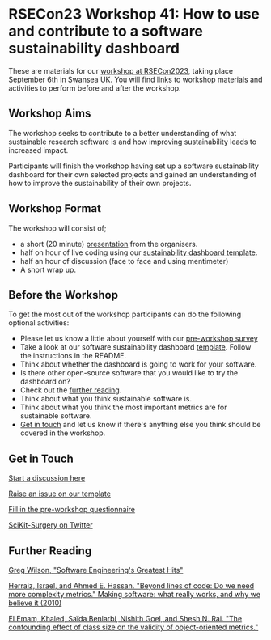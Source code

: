 # RSECon23 Workshop 41: How to use and contribute to a software sustainability dashboard
These are materials for our [workshop at RSECon2023](https://virtual.oxfordabstracts.com/#/event/4430/submission/41), taking place September 6th in Swansea UK. You will find links to workshop materials and activities to perform before and after the workshop. 

## Workshop Aims
The workshop seeks to contribute to a better understanding of what sustainable research software is and how improving sustainability leads to increased impact. 

Participants will finish the workshop having set up a software sustainability dashboard for their own selected projects and gained an understanding of how to improve the sustainability of their own projects. 

## Workshop Format
The workshop will consist of;
* a short (20 minute) [presentation](https://docs.google.com/presentation/d/1-su-f5TJVs3DY157Ya3NA1YMdavd42wMsfij3cNzZIY/edit#slide=id.g2584fceb0d3_0_20) from the organisers.
* half on hour of live coding using our [sustainability dashboard template](https://github.com/SciKit-Surgery/sustainable-pkg-stats).
* half an hour of discussion (face to face and using mentimeter)
* A short wrap up. 

## Before the Workshop
To get the most out of the workshop participants can do the following optional activities:
* Please let us know a little about yourself with our [pre-workshop survey](https://forms.office.com/Pages/ResponsePage.aspx?id=_oivH5ipW0yTySEKEdmlwuNcJ7ofdGhDpRexUha3NYhUMzFWSlRST0pZM003QzdSODM0MkNTVUZSRy4u)
* Take a look at our software sustainability dashboard [template](https://github.com/SciKit-Surgery/sustainable-pkg-stats). Follow the instructions in the README.
* Think about whether the dashboard is going to work for your software.
* Is there other open-source software that you would like to try the dashboard on?
* Check out the [further reading](#further-reading).
* Think about what you think sustainable software is.
* Think about what you think the most important metrics are for sustainable software.
* [Get in touch](#get-in-touch) and let us know if there's anything else you think should be covered in the workshop.

## Get in Touch
[Start a discussion here](https://github.com/SciKit-Surgery/rsecon23-workshop41/discussions/1)

[Raise an issue on our template](https://github.com/SciKit-Surgery/sustainable-pkg-stats/issues)

[Fill in the pre-workshop questionnaire](https://forms.office.com/Pages/ResponsePage.aspx?id=_oivH5ipW0yTySEKEdmlwrJ1FrGauQRMgCPkBTR2amlUQjJGVzlKQldQN0xLNE5WWERSRkFVSDdQVC4u)

[SciKit-Surgery on Twitter](https://twitter.com/scikit_surgery)

## Further Reading
[Greg Wilson, "Software Engineering's Greatest Hits"](https://www.youtube.com/watch?v=HrVtA-ue-x0)

[Herraiz, Israel, and Ahmed E. Hassan. "Beyond lines of code: Do we need more complexity metrics." Making software: what really works, and why we believe it (2010)](https://scholar.google.com/scholar?cites=1798345095139997794&as_sdt=2005&sciodt=0,5&hl=en)

[El Emam, Khaled, Saïda Benlarbi, Nishith Goel, and Shesh N. Rai. "The confounding effect of class size on the validity of object-oriented metrics."](https://scholar.google.com/scholar?cites=13769382434398576695&as_sdt=2005&sciodt=0,5&hl=en)
